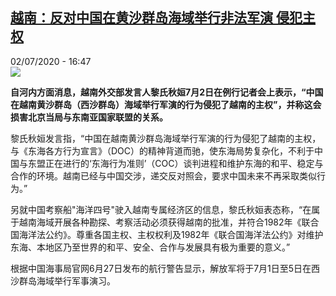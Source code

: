 <!--1593705301000-->
[越南：反对中国在黄沙群岛海域举行非法军演 侵犯主权](http://www.rfi.fr//cn/%E6%94%BF%E6%B2%BB/20200702-%E8%B6%8A%E5%8D%97-%E5%8F%8D%E5%AF%B9%E4%B8%AD%E5%9B%BD%E5%9C%A8%E9%BB%84%E6%B2%99%E7%BE%A4%E5%B2%9B%E6%B5%B7%E5%9F%9F%E4%B8%BE%E8%A1%8C%E9%9D%9E%E6%B3%95%E5%86%9B%E6%BC%94-%E4%BE%B5%E7%8A%AF%E4%B8%BB%E6%9D%83)
------

<div>02/07/2020 - 16:47</div><img src="https://s.rfi.fr/media/display/74b9570a-bc72-11ea-ae50-005056a98db9/w:310/p:16x9/unnamed%20%281%29.jpg"><p><strong>自河内方面消息，越南外交部发言人黎氏秋姮7月2日在例行记者会上表示，“中国在越南黄沙群岛（西沙群岛）海域举行军演的行为侵犯了越南的主权”，并称这会损害北京当局与东南亚国家联盟的关系。</strong></p><div class="t-content__body u-clearfix"><div class="m-interstitial"></div><p>黎氏秋姮发言指，“中国在越南黄沙群岛海域举行军演的行为侵犯了越南的主权，与《东海各方行为宣言》（DOC）的精神背道而驰，使东海局势复杂化，不利于中国与东盟正在进行的‘东海行为准则’（COC）谈判进程和维护东海的和平、稳定与合作的环境。越南已经与中国交涉，递交反对照会，要求中国未来不再采取类似行为。”</p><p>另就中国考察船"海洋四号"驶入越南专属经济区的信息，黎氏秋姮表态称，“在属于越南海域开展各种勘探、考察活动必须获得越南的批准，并符合1982年《联合国海洋法公约》。尊重各国主权、主权权利及1982年《联合国海洋法公约》对维护东海、本地区乃至世界的和平、安全、合作与发展具有极为重要的意义。”</p><p>根据中国海事局官网6月27日发布的航行警告显示，解放军将于7月1日至5日在西沙群岛海域举行军事演习。</p><p> </p><div class="o-self-promo o-self-promo--nl o-self-promo--hidden" data-selfpromo-newsletter></div><div class="o-self-promo o-self-promo--app o-self-promo--hidden" data-selfpromo-app></div></div>
